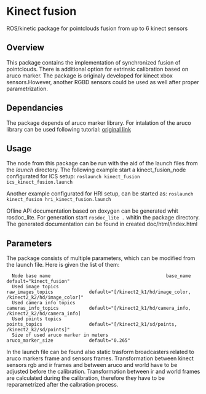 # Kinect fusion

ROS/kinetic package for pointclouds fusion from up to 6 kinect sensors

## Overview

This package contains the implementation of synchronized fusion of pointclouds. There is additional option for extrinsic calibration based on aruco marker. The package is originaly developed for kinect xbox sensors.However, another RGBD sensors could be used as well after proper parametrization.


## Dependancies
The package depends of aruco marker library. For intalation of the aruco library can be used following tutorial: [original link](http://miloq.blogspot.de/2012/12/install-aruco-ubuntu-linux.html)

## Usage

The node from this package can be run with the aid of the launch files from the _launch_ directory. 
The following example start a kinect_fusion_node configurated for ICS setup:
```roslaunch kinect_fusion ics_kinect_fusion.launch```

Another example configurated for HRI setup, can be started as:
```roslaunch kinect_fusion hri_kinect_fusion.launch```

Ofline API documentation based on doxygen can be generated whit rosdoc_lite. For generation start ```rosdoc_lite .``` whitin the package directory. The generated documentation can be found in created doc/html/index.html

## Parameters

The package consists of multiple parameters, which can be modified from the launch file. Here is given the list of them:
```
  Node base name                                          base_name                     default="kinect_fusion"
  Used image topics                                       raw_images_topics             default="[/kinect2_k1/hd/image_color, /kinect2_k2/hd/image_color]"
  Used camera info topics                                 cameras_info_topics           default="[/kinect2_k1/hd/camera_info, /kinect2_k2/hd/camera_info]
  Used points topics                                      points_topics                 default="[/kinect2_k1/sd/points, /kinect2_k2/sd/points]"
  Size of used aruco marker in meters                     aruco_marker_size             default="0.265"

```
In the launch file can be found also static trasform broadcasters related to aruco markers frame and sensors frames. Transformation between kinect sensors rgb and ir frames and between aruco and world have to be adjusted before the calibration. Transformation between ir and world frames are calculated during the calibration, therefore they have to be reparametrized after the calbration process.





